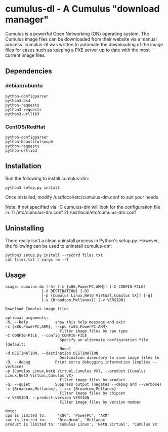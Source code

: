 # cumulus-dl - A Cumulus "download manager"

Cumulus is a powerful Open Networking (ON) operating system.  The Cumulus
image files can be downloaded from their website via a manual process.
cumulus-dl was written to automate the downloading of the image files for
cases such as keeping a PXE server up to date with the most current
image files.


## Dependencies

### debian/ubuntu

    python-configparser
    python3-bs4
    python-requests
    python3-requests
    python3-urllib3

### CentOS/RedHat

    python-configparser
    python-beautifulsoup4
    python-requests
    python-urllib3

## Installation

Run the following to install cumulus-dm:

    python3 setup.py install

Once installed, modify /usr/local/etc/cumulus-dm.conf to suit your needs

Note: if not specified via -C cumulus-dm will look for the configuration file in:
    1) /etc/cumulus-dm.conf
    2) /usr/local/etc/cumulus-dm.conf

## Uninstalling

There really isn't a clean uninstall process in Python's setup.py.  However,
the following can be used to uninstall cumulus-dm:

    python3 setup.py install --record files.txt
    cat files.txt | xargs rm -rf

## Usage

	usage: cumulus-dm [-h] [-c {x86,PowerPC,ARM}] [-C CONFIG-FILE]
                  	[-d DESTINATION] [-D]
                  	[-p {Cumulus Linux,NetQ Virtual,Cumulus VX}] [-q]
                  	[-s {Broadcom,Mellanox}] [-v VERSION]

	Download Cumulus image files

	optional arguments:
  	-h, --help            show this help message and exit
  	-c {x86,PowerPC,ARM}, --cpu {x86,PowerPC,ARM}
                        	Filter image files by cpu type
  	-C CONFIG-FILE, --config CONFIG-FILE
                        	Specify an alternate configuration file [default:
                        	None]
  	-d DESTINATION, --destination DESTINATION
                        	Destination directory to save image files to
  	-D, --debug           Print extra debugging information (implies --verbose)
  	-p {Cumulus Linux,NetQ Virtual,Cumulus VX}, --product {Cumulus Linux,NetQ Virtual,Cumulus VX}
                        	Filter image files by product
  	-q, --quiet           Suppress output (negates --debug and --verbose)
  	-s {Broadcom,Mellanox}, --soc {Broadcom,Mellanox}
                        	Filter image files by chipset
  	-v VERSION, --product-version VERSION
                        	Filter image files by version number

    Note:
    cpu is limited to:     'x86', 'PowerPC', 'ARM' 
    soc is limited to:     'Broadcom', 'Mellanox'
    product is limited to: 'Cumulus Linux', 'NetQ Virtual', 'Cumulus VX'

